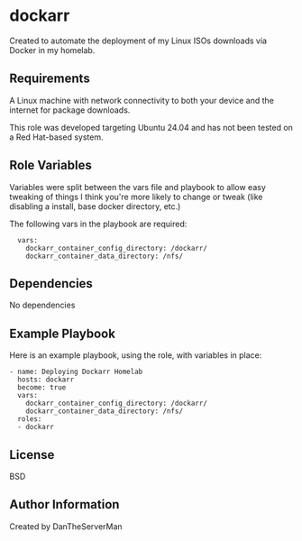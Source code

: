 dockarr
=========

Created to automate the deployment of my Linux ISOs downloads via Docker in my homelab.

Requirements
------------

A Linux machine with network connectivity to both your device and the internet for package downloads.

This role was developed targeting Ubuntu 24.04 and has not been tested on a Red Hat-based system.

Role Variables
--------------

Variables were split between the vars file and playbook to allow easy tweaking of things I think you're more likely to change or tweak (like disabling a install, base docker directory, etc.)

The following vars in the playbook are required:
```
  vars:
    dockarr_container_config_directory: /dockarr/
    dockarr_container_data_directory: /nfs/
```

Dependencies
------------

No dependencies

Example Playbook
----------------

Here is an example playbook, using the role, with variables in place:
```
- name: Deploying Dockarr Homelab
  hosts: dockarr 
  become: true
  vars:
    dockarr_container_config_directory: /dockarr/
    dockarr_container_data_directory: /nfs/
  roles:
  - dockarr
```
License
-------

BSD

Author Information
------------------

Created by DanTheServerMan